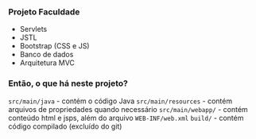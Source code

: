### Projeto Faculdade

- Servlets
- JSTL
- Bootstrap (CSS e JS)
- Banco de dados
- Arquitetura MVC

### Então, o que há neste projeto?
`src/main/java` - contém o código Java
`src/main/resources` - contém arquivos de propriedades quando necessário
`src/main/webapp/` - contém conteúdo html e jsps, além do arquivo `WEB-INF/web.xml`
`build/` - contém código compilado (excluído do git)
